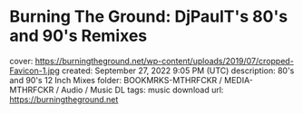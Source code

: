 # Burning The Ground: DjPaulT's 80's and 90's Remixes

cover: https://burningtheground.net/wp-content/uploads/2019/07/cropped-Favicon-1.jpg
created: September 27, 2022 9:05 PM (UTC)
description: 80's and 90's 12 Inch Mixes
folder: BOOKMRKS-MTHRFCKR / MEDIA-MTHRFCKR / Audio / Music DL
tags: music download
url: https://burningtheground.net